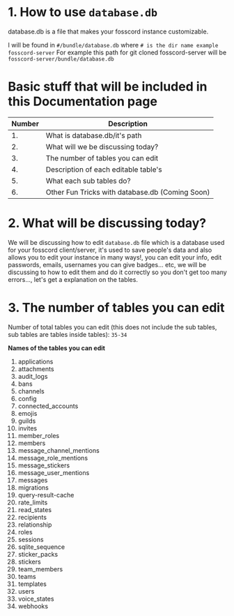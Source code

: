 # 1. How to use `database.db`
 database.db is a file that makes your fosscord instance customizable.

I will be found in `#/bundle/database.db` where `# is the dir name example fosscord-server`
For example this path for git cloned fosscord-server will be `fosscord-server/bundle/database.db`

# Basic stuff that will be included in this Documentation page
| Number | Description |
|---|---|
| 1. | What is database.db/it's path |
| 2. | What will we be discussing today? |
| 3. | The number of tables you can edit |
| 4. | Description of each editable table's |
| 5. | What each sub tables do? |
| 6. | Other Fun Tricks with database.db (Coming Soon) |

# 2. What will be discussing today?
We will be discussing how to edit `database.db` file which is a database used for your fosscord client/server, it's used to save people's data and also allows you to edit your instance in many ways!, you can edit your info, edit passwords, emails, usernames you can give badges... etc, we will be discussing to how to edit them and do it correctly so you don't get too many errors..., let's get a explanation on the tables.

# 3. The number of tables you can edit

Number of total tables you can edit (this does not include the sub tables, sub tables are tables inside tables): `35-34`

**Names of the tables you can edit**
1. applications
2. attachments
3. audit_logs
4. bans
5. channels
6. config
7. connected_accounts
8. emojis
9. guilds
10. invites
11. member_roles
12. members
13. message_channel_mentions
14. message_role_mentions
15. message_stickers
16. message_user_mentions
17. messages
18. migrations
19. query-result-cache
20. rate_limits
21. read_states
22. recipients
23. relationship
24. roles
25. sessions
26. sqlite_sequence
27. sticker_packs
28. stickers
29. team_members
30. teams
31. templates
32. users
33. voice_states
34. webhooks
